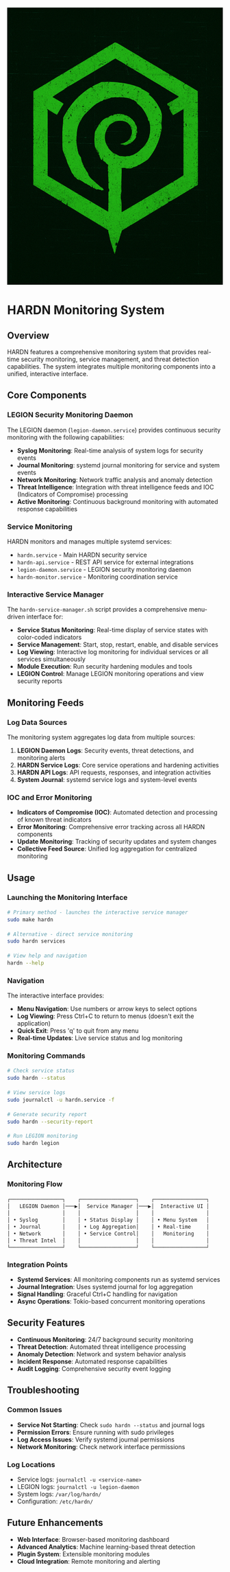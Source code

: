 ![HARDN Logo](assets/IMG_1233.jpeg)
# HARDN Monitoring System

## Overview

HARDN features a comprehensive monitoring system that provides real-time security monitoring, service management, and threat detection capabilities. The system integrates multiple monitoring components into a unified, interactive interface.

## Core Components

### LEGION Security Monitoring Daemon

The LEGION daemon (`legion-daemon.service`) provides continuous security monitoring with the following capabilities:

- **Syslog Monitoring**: Real-time analysis of system logs for security events
- **Journal Monitoring**: systemd journal monitoring for service and system events
- **Network Monitoring**: Network traffic analysis and anomaly detection
- **Threat Intelligence**: Integration with threat intelligence feeds and IOC (Indicators of Compromise) processing
- **Active Monitoring**: Continuous background monitoring with automated response capabilities

### Service Monitoring

HARDN monitors and manages multiple systemd services:

- `hardn.service` - Main HARDN security service
- `hardn-api.service` - REST API service for external integrations
- `legion-daemon.service` - LEGION security monitoring daemon
- `hardn-monitor.service` - Monitoring coordination service

### Interactive Service Manager

The `hardn-service-manager.sh` script provides a comprehensive menu-driven interface for:

- **Service Status Monitoring**: Real-time display of service states with color-coded indicators
- **Service Management**: Start, stop, restart, enable, and disable services
- **Log Viewing**: Interactive log monitoring for individual services or all services simultaneously
- **Module Execution**: Run security hardening modules and tools
- **LEGION Control**: Manage LEGION monitoring operations and view security reports

## Monitoring Feeds

### Log Data Sources

The monitoring system aggregates log data from multiple sources:

1. **LEGION Daemon Logs**: Security events, threat detections, and monitoring alerts
2. **HARDN Service Logs**: Core service operations and hardening activities
3. **HARDN API Logs**: API requests, responses, and integration activities
4. **System Journal**: systemd service logs and system-level events

### IOC and Error Monitoring

- **Indicators of Compromise (IOC)**: Automated detection and processing of known threat indicators
- **Error Monitoring**: Comprehensive error tracking across all HARDN components
- **Update Monitoring**: Tracking of security updates and system changes
- **Collective Feed Source**: Unified log aggregation for centralized monitoring

## Usage

### Launching the Monitoring Interface

```bash
# Primary method - launches the interactive service manager
sudo make hardn

# Alternative - direct service monitoring
sudo hardn services

# View help and navigation
hardn --help
```

### Navigation

The interactive interface provides:

- **Menu Navigation**: Use numbers or arrow keys to select options
- **Log Viewing**: Press Ctrl+C to return to menus (doesn't exit the application)
- **Quick Exit**: Press 'q' to quit from any menu
- **Real-time Updates**: Live service status and log monitoring

### Monitoring Commands

```bash
# Check service status
sudo hardn --status

# View service logs
sudo journalctl -u hardn.service -f

# Generate security report
sudo hardn --security-report

# Run LEGION monitoring
sudo hardn legion
```

## Architecture

### Monitoring Flow

```
┌─────────────────┐    ┌──────────────────┐    ┌─────────────────┐
│   LEGION Daemon │───▶│  Service Manager │───▶│  Interactive UI │
│                 │    │                  │    │                 │
│ • Syslog        │    │ • Status Display │    │ • Menu System   │
│ • Journal       │    │ • Log Aggregation│    │ • Real-time     │
│ • Network       │    │ • Service Control│    │   Monitoring    │
│ • Threat Intel  │    │                  │    │                 │
└─────────────────┘    └──────────────────┘    └─────────────────┘
```

### Integration Points

- **Systemd Services**: All monitoring components run as systemd services
- **Journal Integration**: Uses systemd journal for log aggregation
- **Signal Handling**: Graceful Ctrl+C handling for navigation
- **Async Operations**: Tokio-based concurrent monitoring operations

## Security Features

- **Continuous Monitoring**: 24/7 background security monitoring
- **Threat Detection**: Automated threat intelligence processing
- **Anomaly Detection**: Network and system behavior analysis
- **Incident Response**: Automated response capabilities
- **Audit Logging**: Comprehensive security event logging

## Troubleshooting

### Common Issues

- **Service Not Starting**: Check `sudo hardn --status` and journal logs
- **Permission Errors**: Ensure running with sudo privileges
- **Log Access Issues**: Verify systemd journal permissions
- **Network Monitoring**: Check network interface permissions

### Log Locations

- Service logs: `journalctl -u <service-name>`
- LEGION logs: `journalctl -u legion-daemon`
- System logs: `/var/log/hardn/`
- Configuration: `/etc/hardn/`

## Future Enhancements

- **Web Interface**: Browser-based monitoring dashboard
- **Advanced Analytics**: Machine learning-based threat detection
- **Plugin System**: Extensible monitoring modules
- **Cloud Integration**: Remote monitoring and alerting
